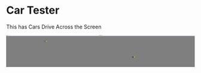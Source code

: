 # Car Tester

This has Cars Drive Across the Screen

![Running Screenshot](https://github.com/Reid-Dzung/A-3-Programming-Portfolio/blob/gh-pages/Images/CarTester.png)
